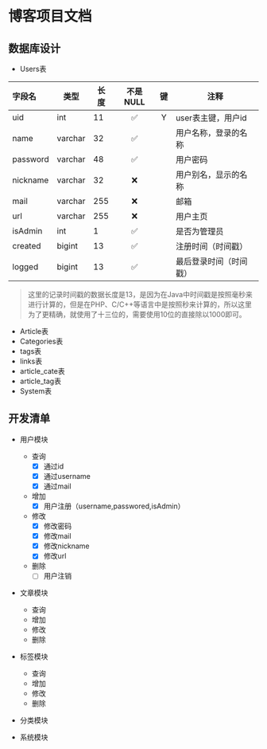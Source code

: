 # 博客项目文档



## 数据库设计

- Users表

| 字段名   | 类型    | 长度 | 不是NULL |  键  | 注释                   |
| :------- | ------- | ---- | :------: | :--: | ---------------------- |
| uid      | int     | 11   |    ✅     |  Y   | user表主键，用户id     |
| name     | varchar | 32   |    ✅     |      | 用户名称，登录的名称   |
| password | varchar | 48   |    ✅     |      | 用户密码               |
| nickname | varchar | 32   |    ❌     |      | 用户别名，显示的名称   |
| mail     | varchar | 255  |    ❌     |      | 邮箱                   |
| url      | varchar | 255  |    ❌     |      | 用户主页               |
| isAdmin  | int     | 1    |    ✅     |      | 是否为管理员           |
| created  | bigint  | 13   |    ✅     |      | 注册时间（时间戳）     |
| logged   | bigint  | 13   |    ✅     |      | 最后登录时间（时间戳） |

> 这里的记录时间戳的数据长度是13，是因为在Java中时间戳是按照毫秒来进行计算的，但是在PHP、C/C++等语言中是按照秒来计算的，所以这里为了更精确，就使用了十三位的，需要使用10位的直接除以1000即可。



- Article表
- Categories表
- tags表
- links表
- article_cate表
- article_tag表
- System表



## 开发清单

- 用户模块

  - 查询
    - [x] 通过id
    - [x] 通过username
    - [x] 通过mail
  - 增加
    - [x] 用户注册（username,passwored,isAdmin）
  - 修改
    - [x] 修改密码
    - [x] 修改mail
    - [x] 修改nickname
    - [x] 修改url
  - 删除
    - [ ] 用户注销
- 文章模块
  - 查询
  - 增加
  - 修改
  - 删除
- 标签模块
  - 查询
  - 增加
  - 修改
  - 删除
- 分类模块
- 系统模块